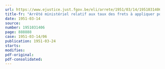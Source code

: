 ```yaml
---
url: https://www.ejustice.just.fgov.be/eli/arrete/1951/03/14/1951031406/justel
title-fr: "Arrêté ministériel relatif aux taux des frets à appliquer pour tout contrat d'affrètement au voyage conclu à l'intervention de l'Office régulateur de la Navigation intérieure."
date: 1951-03-14
source:
number: 1951031406
page: 888888
case: 1951-03-14/06
publication: 1951-03-24
starts:
modifies:
pdf-original:
pdf-consolidated:
---
```


